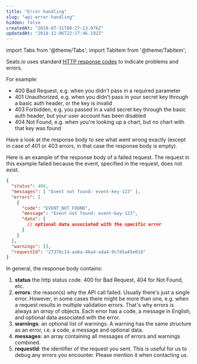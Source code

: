 ```yaml
---
title: "Error handling"
slug: "api-error-handling"
hidden: false
createdAt: "2018-07-31T08:27:13.076Z"
updatedAt: "2018-11-06T22:17:46.192Z"
---
```


import Tabs from '@theme/Tabs';
import TabItem from '@theme/TabItem';

Seats.io uses standard [HTTP response codes](https://en.wikipedia.org/wiki/List_of_HTTP_status_codes) to indicate problems and errors.

For example: 

* 400 Bad Request, e.g. when you didn't pass in a required parameter
* 401 Unauthorized, e.g. when you didn't pass in your secret key through a basic auth header, or the key is invalid
* 403 Forbidden, e.g. you passed in a valid secret key through the basic auth header, but your user account has been disabled
* 404 Not Found, e.g. when you're looking up a chart, but no chart with that key was found

Have a look at the response body to see what went wrong exactly (except in case of 401 or 403 errors, in that case the response body is empty). 

Here is an example of the response body of a failed request. The request in this example failed because the event, specified in the request, does not exist. 
```json
{
  "status": 404,
  "messages": [ "Event not found: event-key-123" ],
  "errors": [
    {
      "code": "EVENT_NOT_FOUND",
      "message": "Event not found: event-key-123",
      "data": {
        // optional data associated with the specific error 
      }
    }
  ],
  "warnings": [],
  "requestId": "27378c14-ae6a-46a4-ada4-9c745a45e018"
}
```
In general, the response body contains:

1. **status** the http status code. 400 for Bad Request, 404 for Not Found, etc. 
2. **errors**: the reason(s) why the API call failed. Usually there's just a single error. However, in some cases there might be more than one, e.g. when a request results in multiple validation errors. That's why errors is always an *array* of objects. Each error has a code, a message in English, and optional data associated with the error.  
3. **warnings**: an optional list of warnings. A warning has the same structure as an error, i.e. a code, a message and optional data. 
4. **messages**: an array containing all messages of errors and warnings combined.  
5. **requestId**: the identifier of the request you sent. This is useful for us to debug any errors you encounter. Please mention it when contacting us.
